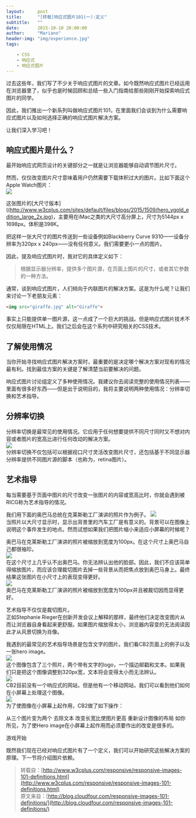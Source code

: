 ```yaml
---
layout:     post
title:      "[转载]响应式图片101(一):定义"
subtitle:   ""
date:       2015-10-10 20:00:00
author:     "Mariano"
header-img: "img/experience.jpg"
tags:  

    - CSS 
    - 响应式 
    - 响应式图片
---  
```

  
过去这些年，我们写了不少关于响应式图片的文章。如今既然响应式图片已经运用在浏览器里了，似乎也是时候回顾和总结一些入门指南给那些刚刚开始探索响应式图片的同学。

因此，我们推出一个新系列叫做响应式图片101，在里面我们会谈到为什么需要响应式图片以及如何选择正确的响应式图片解决方案。

让我们深入学习吧！  
  
## 响应式图片是什么？  
最开始响应式网页设计的关键部分之一就是让浏览器能够自动调节图片尺寸。

然而，仅仅改变图片尺寸意味着用户仍然需要下载体积过大的图片。比如下面这个Apple Watch图片：  
![]({{site.baseurl}}/img/hero_ygold_edition_800.jpg)   
 
这张图片的[大尺寸版本]((http://www.w3cplus.com/sites/default/files/blogs/2015/1509/hero_ygold_edition_large_2x.jpg)，主要用在iMac之类的大尺寸高分屏上，尺寸为5144px x 1698px。体积是398K。

把这样一张大尺寸的图片传送到一些设备例如Blackberry Curve 9310——设备分辨率为320px x 240px——没有任何意义。我们需要更小一点的图片。

因此，提及响应式图片时，我对它的具体定义如下：  
  
> 根据显示器分辨率，提供多个图片源，在页面上图片的尺寸，或者其它参数的一种方法。  
  
通常，谈到响应式图片，人们倾向于内联图片的解决方案。这是为什么呢？让我们来讨论一下老朋友<img>元素：  
  
```html
<img src="giraffe.jpg" alt="Giraffe">   
```  
事实上<img>只能提供单一图片源，这一点成了一个巨大的挑战。但是响应式图片技术不仅仅局限在HTML上。我们之后会在这个系列中研究相关的CSS技术。  
## 了解使用情况  
当你开始寻找响应式图片解决方案时，最重要的是决定哪个解决方案对现有的情况最有利。找到最佳方案的关键是了解清楚当前要解决的问题。

响应式图片讨论组定义了多种使用情况。我建议你去阅读完整的使用情况列表——里面有很多好东西——但是出于说明目的，我将主要说明两种使用情况：分辨率切换和艺术指导。   
 
## 分辨率切换

分辨率切换是最常见的使用情况。它应用于任何想要提供不同尺寸同时又不想对内容或者图片的宽高比进行任何改动的解决方案。  
![]({{site.baseurl}}/img/resolution-switching.jpg)  
分辨率切换不仅包括可以根据视口尺寸灵活改变图片尺寸，还包括基于不同显示器分辨率提供不同图片源的脚本（也称为，retina图片）。  
## 艺术指导  
每当需要基于页面中图片的尺寸改变一张图片的内容或宽高比时，你就会遇到被RICG称为艺术指导的情况。

我们用下面的奥巴马总统在克莱斯勒工厂演讲的照片作为例子。 
![]({{site.baseurl}}/img/obama-500.jpg)  
当照片以大尺寸显示时，显示出背景里的汽车工厂是有意义的。背景可以在图像上说明这个事件发生的地点。然而试想如果我们把图片缩小来适应小屏幕的时候呢？

奥巴马在克莱斯勒工厂演讲的照片被缩放到宽度为100px。在这个尺寸上奥巴马自己都很袖珍。  
![]({{site.baseurl}}/img/obama-100.jpg)  
在这个尺寸上几乎认不出奥巴马。你无法辨认出他的脸部。因此，我们不应该简单得缩放图片，而应该合理裁切图片去掉一些背景从而把焦点放到奥巴马身上。最终结果这张图片在小尺寸上的表现变得更好。  
![]({{site.baseurl}}/img/obama-100-art.jpg)  
奥巴马在克莱斯勒工厂演讲的照片被缩放到宽度为100px并且被裁切因而显得更好。

艺术指导不仅仅是裁切图片。  
正如Stephanie Rieger在创新开发会议上解释的那样，最终他们决定改变图片从而让浏览器自身看起来更舒服。如果图片缩放得太小，浏览器内容变的无法阅读因此才从风景切换为肖像。

我遇到的最常见的艺术指导场景是包含文字的图片。我们看CB2页面上的例子以及一张hero image。  
![]({{site.baseurl}}/img/cb2-870.jpg)  
这个图像包含了三个照片，两个带有文字的logo，一个描边邮戳和文本。如果我们只是把这个图像调整到320px宽，文本将会变得太小而无法辨认。  
![]({{site.baseurl}}/img/cb2-320.jpg)  
CB2目前没有一个响应式的网站，但是他有一个移动网站，我们可以看到他们如何在小屏幕上处理这个图像。  
![]({{site.baseurl}}/img/cb2-mobile.jpeg)  
为了使图像在小屏幕上起作用，CB2做了如下操作：

从三个图片变为两个
去除文本
改变长宽比使图片更高
重新设计图像的布局
如你所见，为了使Hero image在小屏幕上起作用而必须要作出的改变是很多的。

游戏开始

既然我们现在已经对响应式图片有了一个定义，我们可以开始研究这些解决方案的原理。下一节将介绍图片依赖。  
  
> 转载自：[http://www.w3cplus.com/responsive/responsive-images-101-definitions.html](http://www.w3cplus.com/responsive/responsive-images-101-definitions.html)     
>原文来自：[http://blog.cloudfour.com/responsive-images-101-definitions/](http://blog.cloudfour.com/responsive-images-101-definitions/)
